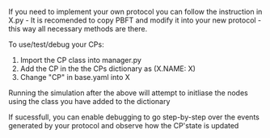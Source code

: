 If you need to implement your own protocol you can follow the instruction in X.py - It is recomended to copy PBFT and modify it into your new protocol - this way all necessary methods are there.

To use/test/debug your CPs:
1. Import the CP class into manager.py
2. Add the CP in the the CPs dictionary as (X.NAME: X)
3. Change "CP" in base.yaml into X

Running the simulation after the above will attempt to initliase the nodes using the class you have added to the dictionary

If sucessfull, you can enable debugging to go step-by-step over the events generated by your protocol and observe how the CP'state is updated 